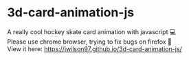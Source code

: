 # 3d-card-animation-js
A really cool hockey skate card animation with javascript 💻 <br>
Please use chrome browser, trying to fix bugs on firefox 🔨 <br>
View it here: https://jwilson97.github.io/3d-card-animation-js/
